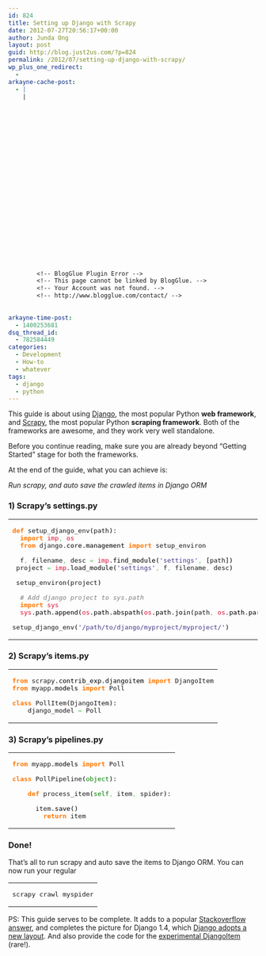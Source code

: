 ```yaml
---
id: 824
title: Setting up Django with Scrapy
date: 2012-07-27T20:56:17+00:00
author: Junda Ong
layout: post
guid: http://blog.just2us.com/?p=824
permalink: /2012/07/setting-up-django-with-scrapy/
wp_plus_one_redirect:
  - 
arkayne-cache-post:
  - |
    |
        
        
        
        
        
        
        
        
        
        
        
        
        
        
        
        
        
        
        
        
        
        
        
        <!-- BlogGlue Plugin Error -->
        <!-- This page cannot be linked by BlogGlue. -->
        <!-- Your Account was not found. -->
        <!-- http://www.blogglue.com/contact/ -->
        
        
arkayne-time-post:
  - 1400253681
dsq_thread_id:
  - 782584449
categories:
  - Development
  - How-to
  - whatever
tags:
  - django
  - python
---
```

This guide is about using <a href="https://www.djangoproject.com/" onclick="__gaTracker('send', 'event', 'outbound-article', 'https://www.djangoproject.com/', 'Django');">Django</a>, the most popular Python **web framework**, and <a href="http://scrapy.readthedocs.org/" onclick="__gaTracker('send', 'event', 'outbound-article', 'http://scrapy.readthedocs.org/', 'Scrapy');">Scrapy</a>, the most popular Python **scraping framework**. Both of the frameworks are awesome, and they work very well standalone.

Before you continue reading, make sure you are already beyond &#8220;Getting Started&#8221; stage for both the frameworks.

At the end of the guide, what you can achieve is:

<cite>Run scrapy, and auto save the crawled items in Django ORM</cite>

### 1) Scrapy&#8217;s settings.py

<div class="wp_syntax">
  <table>
    <tr>
      <td class="code">
        <pre class="python" style="font-family:monospace;"><span style="color: #ff7700;font-weight:bold;">def</span> setup_django_env<span style="color: black;">&#40;</span>path<span style="color: black;">&#41;</span>:
  <span style="color: #ff7700;font-weight:bold;">import</span> <span style="color: #dc143c;">imp</span><span style="color: #66cc66;">,</span> <span style="color: #dc143c;">os</span>
  <span style="color: #ff7700;font-weight:bold;">from</span> django.<span style="color: black;">core</span>.<span style="color: black;">management</span> <span style="color: #ff7700;font-weight:bold;">import</span> setup_environ
&nbsp;
  f<span style="color: #66cc66;">,</span> filename<span style="color: #66cc66;">,</span> desc <span style="color: #66cc66;">=</span> <span style="color: #dc143c;">imp</span>.<span style="color: black;">find_module</span><span style="color: black;">&#40;</span><span style="color: #483d8b;">'settings'</span><span style="color: #66cc66;">,</span> <span style="color: black;">&#91;</span>path<span style="color: black;">&#93;</span><span style="color: black;">&#41;</span>
 project <span style="color: #66cc66;">=</span> <span style="color: #dc143c;">imp</span>.<span style="color: black;">load_module</span><span style="color: black;">&#40;</span><span style="color: #483d8b;">'settings'</span><span style="color: #66cc66;">,</span> f<span style="color: #66cc66;">,</span> filename<span style="color: #66cc66;">,</span> desc<span style="color: black;">&#41;</span>       
&nbsp;
 setup_environ<span style="color: black;">&#40;</span>project<span style="color: black;">&#41;</span>
&nbsp;
  <span style="color: #808080; font-style: italic;"># Add django project to sys.path</span>
  <span style="color: #ff7700;font-weight:bold;">import</span> <span style="color: #dc143c;">sys</span>
  <span style="color: #dc143c;">sys</span>.<span style="color: black;">path</span>.<span style="color: black;">append</span><span style="color: black;">&#40;</span><span style="color: #dc143c;">os</span>.<span style="color: black;">path</span>.<span style="color: black;">abspath</span><span style="color: black;">&#40;</span><span style="color: #dc143c;">os</span>.<span style="color: black;">path</span>.<span style="color: black;">join</span><span style="color: black;">&#40;</span>path<span style="color: #66cc66;">,</span> <span style="color: #dc143c;">os</span>.<span style="color: black;">path</span>.<span style="color: black;">pardir</span><span style="color: black;">&#41;</span><span style="color: black;">&#41;</span><span style="color: black;">&#41;</span>
&nbsp;
setup_django_env<span style="color: black;">&#40;</span><span style="color: #483d8b;">'/path/to/django/myproject/myproject/'</span><span style="color: black;">&#41;</span></pre>
      </td>
    </tr>
  </table>
</div>

### 2) Scrapy&#8217;s items.py

<div class="wp_syntax">
  <table>
    <tr>
      <td class="code">
        <pre class="python" style="font-family:monospace;"><span style="color: #ff7700;font-weight:bold;">from</span> scrapy.<span style="color: black;">contrib_exp</span>.<span style="color: black;">djangoitem</span> <span style="color: #ff7700;font-weight:bold;">import</span> DjangoItem
<span style="color: #ff7700;font-weight:bold;">from</span> myapp.<span style="color: black;">models</span> <span style="color: #ff7700;font-weight:bold;">import</span> Poll
&nbsp;
<span style="color: #ff7700;font-weight:bold;">class</span> PollItem<span style="color: black;">&#40;</span>DjangoItem<span style="color: black;">&#41;</span>:
    django_model <span style="color: #66cc66;">=</span> Poll</pre>
      </td>
    </tr>
  </table>
</div>

### 3) Scrapy&#8217;s pipelines.py

<div class="wp_syntax">
  <table>
    <tr>
      <td class="code">
        <pre class="python" style="font-family:monospace;"><span style="color: #ff7700;font-weight:bold;">from</span> myapp.<span style="color: black;">models</span> <span style="color: #ff7700;font-weight:bold;">import</span> Poll
&nbsp;
<span style="color: #ff7700;font-weight:bold;">class</span> PollPipeline<span style="color: black;">&#40;</span><span style="color: #008000;">object</span><span style="color: black;">&#41;</span>:
&nbsp;
    <span style="color: #ff7700;font-weight:bold;">def</span> process_item<span style="color: black;">&#40;</span><span style="color: #008000;">self</span><span style="color: #66cc66;">,</span> item<span style="color: #66cc66;">,</span> spider<span style="color: black;">&#41;</span>:
&nbsp;
      item.<span style="color: black;">save</span><span style="color: black;">&#40;</span><span style="color: black;">&#41;</span>
        <span style="color: #ff7700;font-weight:bold;">return</span> item</pre>
      </td>
    </tr>
  </table>
</div>

### Done!

That&#8217;s all to run scrapy and auto save the items to Django ORM. You can now run your regular

<div class="wp_syntax">
  <table>
    <tr>
      <td class="code">
        <pre class="bash" style="font-family:monospace;">scrapy crawl myspider</pre>
      </td>
    </tr>
  </table>
</div>

PS: This guide serves to be complete. It adds to a popular <a href="http://stackoverflow.com/questions/4271975/access-django-models-inside-of-scrapy" onclick="__gaTracker('send', 'event', 'outbound-article', 'http://stackoverflow.com/questions/4271975/access-django-models-inside-of-scrapy', 'Stackoverflow answer');">Stackoverflow answer</a>, and completes the picture for Django 1.4, which <a href="https://docs.djangoproject.com/en/dev/releases/1.4/#updated-default-project-layout-and-manage-py" onclick="__gaTracker('send', 'event', 'outbound-article', 'https://docs.djangoproject.com/en/dev/releases/1.4/#updated-default-project-layout-and-manage-py', 'Django adopts a new layout');">Django adopts a new layout</a>. And also provide the code for the <a href="http://doc.scrapy.org/en/0.14/experimental/djangoitems.html" onclick="__gaTracker('send', 'event', 'outbound-article', 'http://doc.scrapy.org/en/0.14/experimental/djangoitems.html', 'experimental DjangoItem');">experimental DjangoItem</a> (rare!).

<div style="font-size:0px;height:0px;line-height:0px;margin:0;padding:0;clear:both">
</div>